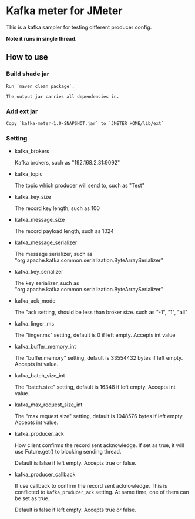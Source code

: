 # Kafka meter for JMeter

This is a kafka sampler for testing different producer config.

**Note it runs in single thread.**

## How to use

### Build shade jar

    Run `maven clean package`.
    
    The output jar carries all dependencies in.

### Add ext jar

    Copy `kafka-meter-1.0-SNAPSHOT.jar` to `JMETER_HOME/lib/ext`

### Setting

- kafka_brokers

    Kafka brokers, such as "192.168.2.31:9092"

- kafka_topic

    The topic which producer will send to, such as "Test"

- kafka_key_size

    The record key length, such as 100

- kafka_message_size

    The record payload length, such as 1024

- kafka_message_serializer

    The message serializer, such as "org.apache.kafka.common.serialization.ByteArraySerializer"
    
- kafka_key_serializer

    The key serializer, such as "org.apache.kafka.common.serialization.ByteArraySerializer"

- kafka_ack_mode
    
    The "ack setting, should be less than broker size. such as "-1", "1", "all"

- kafka_linger_ms

    The "linger.ms" setting, default is 0 if left empty. Accepts int value

- kafka_buffer_memory_int
    
    The "buffer.memory" setting, default is 33554432 bytes if left empty. Accepts int value.

- kafka_batch_size_int

    The "batch.size" setting, default is 16348 if left empty. Accepts int value.

- kafka_max_request_size_int

    The "max.request.size" setting, default is 1048576 bytes if left empty. Accepts int value.

- kafka_producer_ack

    How client confirms the record sent acknowledge. If set as true, it will use Future.get() to blocking sending thread. 
    
    Default is false if left empty. Accepts true or false.
    

- kafka_producer_callback

    If use callback to confirm the record sent acknowledge. This is conflicted to `kafka_producer_ack` setting. At same time, one of them can be set as true.
    
    Default is false if left empty. Accepts true or false.

